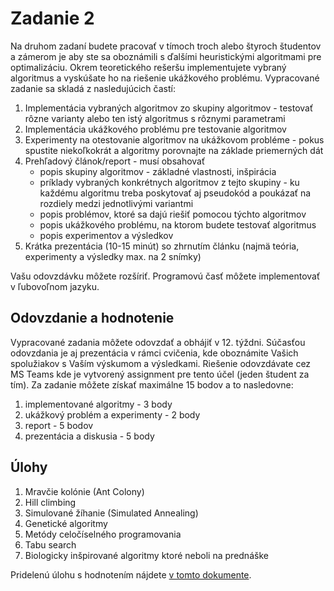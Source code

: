 # Zadanie 2

Na druhom zadaní budete pracovať v tímoch troch alebo štyroch študentov a zámerom je aby ste sa oboznámili s ďalšími heuristickými algoritmami pre optimalizáciu. Okrem teoretického rešeršu implementujete vybraný algoritmus a vyskúšate ho na riešenie ukážkového problému. Vypracované zadanie sa skladá z nasledujúcich častí:

1. Implementácia vybraných algoritmov zo skupiny algoritmov - testovať rôzne varianty alebo ten istý algoritmus s rôznymi parametrami
2. Implementácia ukážkového problému pre testovanie algoritmov
3. Experimenty na otestovanie algoritmov na ukážkovom probléme - pokus spustite niekoľkokrát a algoritmy porovnajte na základe priemerných dát
4. Prehľadový článok/report - musí obsahovať
    * popis skupiny algoritmov - základné vlastnosti, inšpirácia
    * príklady vybraných konkrétnych algoritmov z tejto skupiny - ku každému algoritmu treba poskytovať aj pseudokód a poukázať na rozdiely medzi jednotlivými variantmi
    * popis problémov, ktoré sa dajú riešiť pomocou týchto algoritmov
    * popis ukážkového problému, na ktorom budete testovať algoritmus
    * popis experimentov a výsledkov
5. Krátka prezentácia (10-15 minút) so zhrnutím článku (najmä teória, experimenty a výsledky max. na 2 snímky)

Vašu odovzdávku môžete rozšíriť. Programovú časť môžete implementovať v ľubovoľnom jazyku.

## Odovzdanie a hodnotenie
Vypracované zadania môžete odovzdať a obhájiť v 12. týždni. Súčasťou odovzdania je aj prezentácia v rámci cvičenia, kde oboznámite Vašich spolužiakov s Vaším výskumom a výsledkami. Riešenie odovzdávate cez MS Teams kde je vytvorený assignment pre tento účel (jeden študent za tím). Za zadanie môžete získať maximálne 15 bodov a to nasledovne:

1. implementované algoritmy - 3 body
2. ukážkový problém a experimenty - 2 body
3. report - 5 bodov
4. prezentácia a diskusia - 5 body

## Úlohy
1. Mravčie kolónie (Ant Colony)
2. Hill climbing
3. Simulované žíhanie (Simulated Annealing)
4. Genetické algoritmy
5. Metódy celočíselného programovania
6. Tabu search
7. Biologicky inšpirované algoritmy ktoré neboli na prednáške

Pridelenú úlohu s hodnotením nájdete [v tomto dokumente](https://docs.google.com/spreadsheets/d/1xuz-1zpo0cCQ-jQopO5S2HLovNgknWJysYeFafeY4Kw/edit?usp=sharing).
